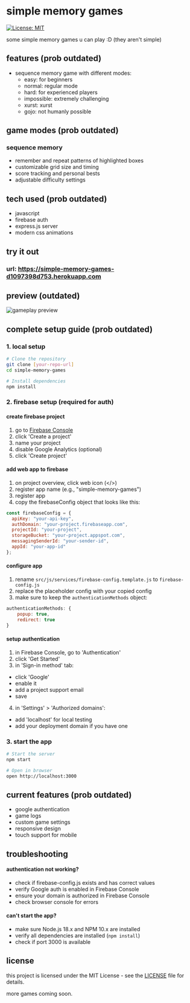 # simple memory games

[![License: MIT](https://img.shields.io/badge/License-MIT-yellow.svg)](https://opensource.org/licenses/MIT)

some simple memory games u can play :D (they aren't simple)

## features (prob outdated)

- sequence memory game with different modes:
  - easy: for beginners
  - normal: regular mode
  - hard: for experienced players
  - impossible: extremely challenging
  - xurst: xurst
  - gojo: not humanly possible

## game modes (prob outdated)

### sequence memory
- remember and repeat patterns of highlighted boxes
- customizable grid size and timing
- score tracking and personal bests
- adjustable difficulty settings

## tech used (prob outdated)
- javascript
- firebase auth
- express.js server
- modern css animations

## try it out

### url: https://simple-memory-games-d1097398d753.herokuapp.com

## preview (outdated)
![gameplay preview](https://media.discordapp.net/attachments/1204435079741448275/1322809838182600715/image.png?ex=67723a2a&is=6770e8aa&hm=c4eb7bb26cb0a8907e1b79bb1aee62ab90c86987d76cf917662a8229bcb20bcb&=&format=webp&quality=lossless)

## complete setup guide (prob outdated)

### 1. local setup
```bash
# Clone the repository
git clone [your-repo-url]
cd simple-memory-games

# Install dependencies
npm install
```

### 2. firebase setup (required for auth)

#### create firebase project
1. go to [Firebase Console](https://console.firebase.google.com/)
2. click 'Create a project'
3. name your project
4. disable Google Analytics (optional)
5. click 'Create project'

#### add web app to firebase
1. on project overview, click web icon (</>)
2. register app name (e.g., "simple-memory-games")
3. register app
4. copy the firebaseConfig object that looks like this:
```javascript
const firebaseConfig = {
  apiKey: "your-api-key",
  authDomain: "your-project.firebaseapp.com",
  projectId: "your-project",
  storageBucket: "your-project.appspot.com",
  messagingSenderId: "your-sender-id",
  appId: "your-app-id"
};
```

#### configure app
1. rename `src/js/services/firebase-config.template.js` to `firebase-config.js`
2. replace the placeholder config with your copied config
3. make sure to keep the `authenticationMethods` object:
```javascript
authenticationMethods: {
    popup: true,
    redirect: true
}
```

#### setup authentication
1. in Firebase Console, go to 'Authentication'
2. click 'Get Started'
3. in 'Sign-in method' tab:
  - click 'Google'
  - enable it
  - add a project support email
  - save
4. in 'Settings' > 'Authorized domains':
  - add 'localhost' for local testing
  - add your deployment domain if you have one

### 3. start the app
```bash
# Start the server
npm start

# Open in browser
open http://localhost:3000
```

## current features (prob outdated)
- google authentication
- game logs
- custom game settings
- responsive design
- touch support for mobile

## troubleshooting

#### authentication not working?
- check if firebase-config.js exists and has correct values
- verify Google auth is enabled in Firebase Console
- ensure your domain is authorized in Firebase Console
- check browser console for errors

#### can't start the app?
- make sure Node.js 18.x and NPM 10.x are installed
- verify all dependencies are installed (`npm install`)
- check if port 3000 is available

## license
this project is licensed under the MIT License - see the [LICENSE](LICENSE) file for details.

more games coming soon.